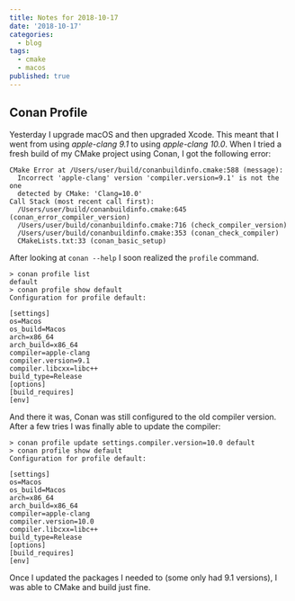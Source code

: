 ```yaml
---
title: Notes for 2018-10-17
date: '2018-10-17'
categories:
  - blog
tags:
  - cmake
  - macos
published: true
---
```

## Conan Profile

Yesterday I upgrade macOS and then upgraded Xcode. This meant that I went from using *apple-clang 9.1* to using *apple-clang 10.0*. When I tried a fresh build of my CMake project using Conan, I got the following error:

```
CMake Error at /Users/user/build/conanbuildinfo.cmake:588 (message):
  Incorrect 'apple-clang' version 'compiler.version=9.1' is not the one
  detected by CMake: 'Clang=10.0'
Call Stack (most recent call first):
  /Users/user/build/conanbuildinfo.cmake:645 (conan_error_compiler_version)
  /Users/user/build/conanbuildinfo.cmake:716 (check_compiler_version)
  /Users/user/build/conanbuildinfo.cmake:353 (conan_check_compiler)
  CMakeLists.txt:33 (conan_basic_setup)
```

After looking at `conan --help` I soon realized the `profile` command. 

```
> conan profile list
default
> conan profile show default
Configuration for profile default:

[settings]
os=Macos
os_build=Macos
arch=x86_64
arch_build=x86_64
compiler=apple-clang
compiler.version=9.1
compiler.libcxx=libc++
build_type=Release
[options]
[build_requires]
[env]
```

And there it was, Conan was still configured to the old compiler version. After a few tries I was finally able to update the compiler:

```
> conan profile update settings.compiler.version=10.0 default
> conan profile show default
Configuration for profile default:

[settings]
os=Macos
os_build=Macos
arch=x86_64
arch_build=x86_64
compiler=apple-clang
compiler.version=10.0
compiler.libcxx=libc++
build_type=Release
[options]
[build_requires]
[env]
```

Once I updated the packages I needed to (some only had 9.1 versions), I was able to CMake and build just fine.
